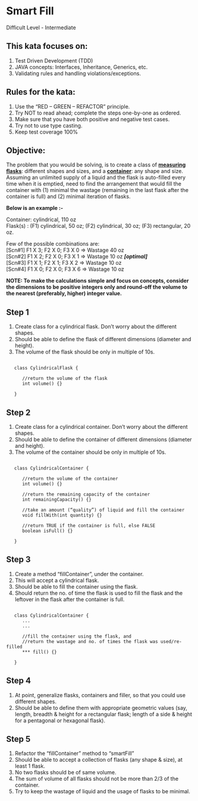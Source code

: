 # Smart Fill

Difficult Level - Intermediate

## This kata focuses on:
1) Test Driven Development (TDD)
2) JAVA concepts: Interfaces, Inheritance, Generics, etc.
3) Validating rules and handling violations/exceptions.

## Rules for the kata:
1) Use the “RED – GREEN – REFACTOR” principle.
2) Try NOT to read ahead; complete the steps one-by-one as ordered.
3) Make sure that you have both positive and negative test cases.
4) Try not to use type casting.
5) Keep test coverage 100%

## Objective:
The problem that you would be solving, is to create a class of <b><u>measuring flasks</u></b>: different shapes and 
sizes, and a <b><u>container</u></b>: any shape and size. Assuming an unlimited supply of a liquid and the flask is 
auto-filled every time when it is emptied, need to find the arrangement that would fill the container with 
(1) minimal the wastage (remaining in the last flask after the container is full) and (2) minimal iteration of flasks.

**Below is an example :-**

Container: cylindrical, 110 oz <br>
Flask(s) : (F1) cylindrical, 50 oz; (F2) cylindrical, 30 oz; (F3) rectangular, 20 oz. <br>

Few of the possible combinations are: <br>
[Scn#1] F1 X 3; F2 X 0; F3 X 0   => Wastage 40 oz <br>
[Scn#2] F1 X 2; F2 X 0; F3 X 1   => Wastage 10 oz ***[optimal]*** <br>
[Scn#3] F1 X 1; F2 X 1; F3 X 2   => Wastage 10 oz <br>
[Scn#4] F1 X 0; F2 X 0; F3 X 6   => Wastage 10 oz <br>

**NOTE: To make the calculations simple and focus on concepts, consider the dimensions to be positive integers only 
and round-off the volume to the nearest (preferably, higher) integer value.**

## Step 1
1) Create class for a cylindrical flask. Don’t worry about the different shapes.
2) Should be able to define the flask of different dimensions (diameter and height).
3) The volume of the flask should be only in multiple of 10s.

<pre><code>
   class CylindricalFlask {

      //return the volume of the flask
      int volume() {}

   }
</code></pre>

## Step 2
1) Create class for a cylindrical container. Don’t worry about the different shapes.
2) Should be able to define the container of different dimensions (diameter and height).
3) The volume of the container should be only in multiple of 10s.

<pre><code>
   class CylindricalContainer {

      //return the volume of the container
      int volume() {}

      //return the remaining capacity of the container
      int remainingCapacity() {}

      //take an amount (“quality”) of liquid and fill the container
      void fillWith(int quantity) {}

      //return TRUE if the container is full, else FALSE
      boolean isFull() {}

   }
</code></pre>

## Step 3
1) Create a method “fillContainer”, under the container.
2) This will accept a cylindrical flask.
3) Should be able to fill the container using the flask.
4) Should return the no. of time the flask is used to fill the flask and the leftover in the flask after the container is full.

<pre><code>
   class CylindricalContainer {
      ...
      ...

      //fill the container using the flask, and
      //return the wastage and no. of times the flask was used/re-filled
      *** fill() {}

   }
</code></pre>

## Step 4
1) At point, generalize flasks, containers and filler, so that you could use different shapes.
2) Should be able to define them with appropriate geometric values (say, length, breadth & height for a rectangular flask; length of a side & height for a pentagonal or hexagonal flask).

## Step 5
1) Refactor the “fillContainer” method to “smartFill”
2) Should be able to accept a collection of flasks (any shape & size), at least 1 flask.
3) No two flasks should be of same volume.
4) The sum of volume of all flasks should not be more than 2/3 of the container.
5) Try to keep the wastage of liquid and the usage of flasks to be minimal.
